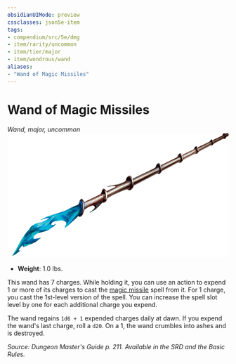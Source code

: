 ```yaml
---
obsidianUIMode: preview
cssclasses: json5e-item
tags:
- compendium/src/5e/dmg
- item/rarity/uncommon
- item/tier/major
- item/wondrous/wand
aliases: 
- "Wand of Magic Missiles"
---
```

# Wand of Magic Missiles
*Wand, major, uncommon*  
![](https://raw.githubusercontent.com/5etools-mirror-2/5etools-img/main/items/DMG/Wand%20of%20Magic%20Missiles.webp#right)  

- **Weight**: 1.0 lbs.

This wand has 7 charges. While holding it, you can use an action to expend 1 or more of its charges to cast the [magic missile](/3-Mechanics/CLI/spells/magic-missile.md) spell from it. For 1 charge, you cast the 1st-level version of the spell. You can increase the spell slot level by one for each additional charge you expend.

The wand regains `1d6 + 1` expended charges daily at dawn. If you expend the wand's last charge, roll a `d20`. On a 1, the wand crumbles into ashes and is destroyed.

*Source: Dungeon Master's Guide p. 211. Available in the SRD and the Basic Rules.*